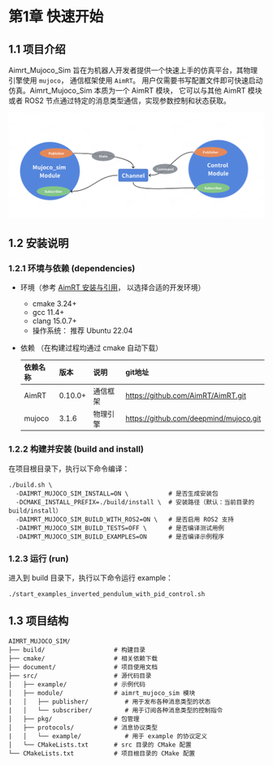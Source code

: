 # 第1章 快速开始

## 1.1 项目介绍
Aimrt_Mujoco_Sim 旨在为机器人开发者提供一个快速上手的仿真平台，其物理引擎使用 `mujoco`， 通信框架使用 `AimRT`。 用户仅需要书写配置文件即可快速启动仿真。Aimrt_Mujoco_Sim 本质为一个 AimRT 模块， 它可以与其他 AimRT 模块 或者 ROS2 节点通过特定的消息类型通信，实现参数控制和状态获取。

![alt text](pic/channel.png)

## 1.2 安装说明

### 1.2.1 环境与依赖 (dependencies)
- 环境（参考 [AimRT 安装与引用](https://docs.aimrt.org/tutorials/quick_start/installation_cpp.html)， 以选择合适的开发环境）

    - cmake 3.24+
    - gcc 11.4+
    - clang 15.0.7+
    - 操作系统： 推荐 Ubuntu 22.04

- 依赖 （在构建过程均通过 cmake 自动下载）

    | 依赖名称 | 版本    | 说明     | git地址                                |
    | -------- | ------- | -------- | -------------------------------------- |
    | AimRT    | 0.10.0+ | 通信框架 | https://github.com/AimRT/AimRT.git     |
    | mujoco   | 3.1.6   | 物理引擎 | https://github.com/deepmind/mujoco.git |


### 1.2.2 构建并安装 (build and install)

在项目根目录下，执行以下命令编译：

```shell
./build.sh \
  -DAIMRT_MUJOCO_SIM_INSTALL=ON \           # 是否生成安装包
  -DCMAKE_INSTALL_PREFIX=./build/install \  # 安装路径（默认：当前目录的 build/install）
  -DAIMRT_MUJOCO_SIM_BUILD_WITH_ROS2=ON \   # 是否启用 ROS2 支持
  -DAIMRT_MUJOCO_SIM_BUILD_TESTS=OFF \      # 是否编译测试用例
  -DAIMRT_MUJOCO_SIM_BUILD_EXAMPLES=ON      # 是否编译示例程序
```

### 1.2.3 运行 (run)
进入到 build 目录下，执行以下命令运行 example：

```shell
./start_examples_inverted_pendulum_with_pid_control.sh
```

## 1.3 项目结构
``` shell
AIMRT_MUJOCO_SIM/
├── build/                   # 构建目录
├── cmake/                   # 相关依赖下载
├── document/                # 项目使用文档
├── src/                     # 源代码目录
│   ├── example/             # 示例代码
│   ├── module/              # aimrt_mujoco_sim 模块
|   │   ├── publisher/          # 用于发布各种消息类型的状态
|   │   └── subscriber/         # 用于订阅各种消息类型的控制指令
│   ├── pkg/                 # 包管理
│   ├── protocols/           # 消息协议类型
|   │   └── example/            # 用于 example 的协议定义
│   └── CMakeLists.txt       # src 目录的 CMake 配置
└── CMakeLists.txt           # 项目根目录的 CMake 配置
```



